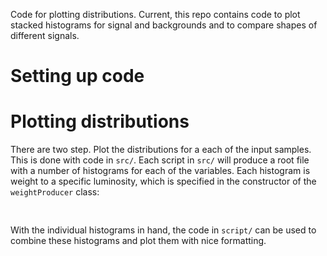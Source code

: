 Code for plotting distributions.  Current, this repo contains code to plot
stacked histograms for signal and backgrounds and to compare shapes of 
different signals.

# Setting up code

# Plotting distributions

There are two step.  Plot the distributions for a each of the input 
samples.  This is done with code in <code>src/</code>.  Each script in
<code>src/</code> will produce a root file with a number of histograms
for each of the variables.  Each histogram is weight to a specific luminosity, 
which is specified in the constructor of the <code>weightProducer</code> class:

<pre>

</pre> 

With the individual histograms in hand, the code in <code>script/</code> can 
be used to combine these histograms and plot them with nice formatting.